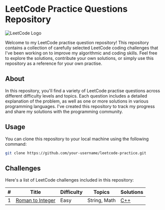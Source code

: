 # LeetCode Practice Questions Repository

![LeetCode Logo](https://upload.wikimedia.org/wikipedia/commons/1/19/LeetCode_logo_black.png)

Welcome to my LeetCode practise question repository! This repository contains a collection of carefully selected LeetCode coding challenges that I've been working on to improve my algorithmic and coding skills. Feel free to explore the solutions, contribute your own solutions, or simply use this repository as a reference for your own practise.


## About

In this repository, you'll find a variety of LeetCode practise questions across different difficulty levels and topics. Each question includes a detailed explanation of the problem, as well as one or more solutions in various programming languages. I've created this repository to track my progress and share my solutions with the programming community.


## Usage

You can clone this repository to your local machine using the following command:

```bash
git clone https://github.com/your-username/leetcode-practice.git
```

## Challenges

Here's a list of LeetCode challenges included in this repository:

| # | Title | Difficulty | Topics | Solutions |
|---|-------|------------|--------|-----------|
| 1 | [Roman to Integer](https://leetcode.com/problems/roman-to-integer/) | Easy | String, Math | [C++](https://github.com/maheXh/LeetCode_Algorithms/blob/main/romanToInt.cpp)|



